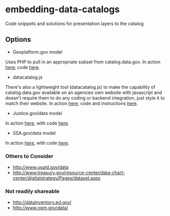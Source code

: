 embedding-data-catalogs
=======================

Code snippets and solutions for presentation layers to the catalog

## Options

* Geoplatform.gov model  

Uses PHP to pull in an appropriate subset from catalog.data.gov.  In action [here](http://www.geoplatform.gov/node/201/%26fq%3Dmetadata_type%3A%22geospatial%22%2BAND%2B); code [here](https://github.com/GSA/embedding-data-catalogs/tree/master/php/geoplatform).  

* datacatalog.js  

There's also a lightweight tool (datacatalog.js) to make the capability of catalog.data.gov available on an agencies own website with javascript and doesn't require them to do any coding or backend integration, just style it to match their website. In action [here](http://dropbox.ashlock.us/sandbox/datacatalog.js/); code and instructions [here](https://github.com/GSA/embedding-data-catalogs/blob/master/javascript/datacatalog.js/README.md).

* Justice.gov/data model

In action [here](http://www.justice.gov/data/inventory.php), with code [here](https://github.com/GSA/embedding-data-catalogs/blob/master/php/justice.php).  


* SSA.gov/data model

In action [here](http://ssa.gov/data/), with code [here](https://github.com/GSA/embedding-data-catalogs/tree/master/javascript/SSA.gov).


### Others to Consider
* http://www.usaid.gov/data
* http://www.treasury.gov/resource-center/data-chart-center/digitalstrategy/Pages/dataset.aspx

### Not readily shareable
* http://datainventory.ed.gov/
* http://www.opm.gov/data/














